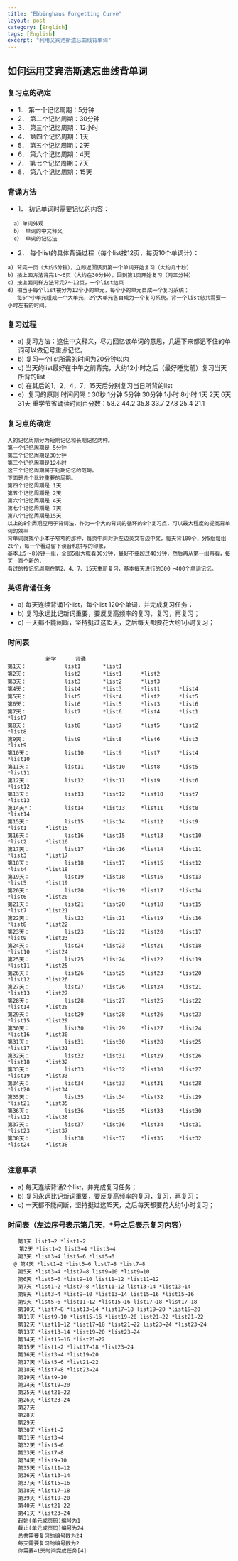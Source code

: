 ```yaml
---
title: "Ebbinghaus Forgetting Curve"
layout: post
category: [English]
tags: [English]
excerpt: "利用艾宾浩斯遗忘曲线背单词"
---
```


## 如何运用艾宾浩斯遗忘曲线背单词

### 复习点的确定
* 1． 第一个记忆周期：5分钟
* 2． 第二个记忆周期：30分钟
* 3． 第三个记忆周期：12小时
* 4． 第四个记忆周期：1天
* 5． 第五个记忆周期：2天
* 6． 第六个记忆周期：4天
* 7． 第七个记忆周期：7天
* 8． 第八个记忆周期：15天


### 背诵方法

* 1． 初记单词时需要记忆的内容：

```
  a）单词外观
  b） 单词的中文释义
  c） 单词的记忆法
```

* 2． 每个list的具体背诵过程（每个list按12页，每页10个单词计）：

```
a) 背完一页（大约5分钟），立即返回该页第一个单词开始复习（大约几十秒）
b) 按上面方法背完1～6页（大约在30分钟），回到第1页开始复习（两三分钟）
c) 按上面同样方法背完7～12页，一个list结束
d) 相当于每个list被分为12个小的单元，每个小的单元自成一个复习系统；
   每6个小单元组成一个大单元，2个大单元各自成为一个复习系统。背一个list总共需要一小时左右的时间。
```


### 复习过程

* a) 复习方法：遮住中文释义，尽力回忆该单词的意思，几遍下来都记不住的单词可以做记号重点记忆。
* b) 复习一个list所需的时间为20分钟以内
* c) 当天的list最好在中午之前背完，大约12小时之后（最好睡觉前）复习当天所背的list
* d) 在其后的1，2，4，7，15天后分别复习当日所背的list
* e）复习的原则
 时间间隔：30秒 1分钟 5分钟 30分钟 1小时 8小时 1天 2天 6天 31天
 重学节省诵读时间百分数：58.2 44.2 35.8 33.7 27.8 25.4 21.1



### 复习点的确定

```
人的记忆周期分为短期记忆和长期记忆两种。
第一个记忆周期是 5分钟
第二个记忆周期是30分钟
第三个记忆周期是12小时
这三个记忆周期属于短期记忆的范畴。
下面是几个比较重要的周期。
第四个记忆周期是 1天
第五个记忆周期是 2天
第六个记忆周期是 4天
第七个记忆周期是 7天
第八个记忆周期是15天
以上的8个周期应用于背词法，作为一个大的背词的循环的8个复习点，可以最大程度的提高背单词的效率
背单词就找个小本子窄窄的那种，每页中间对折左边英文右边中文，每天背100个，分5组每组20个，每一个看过留下读音和拼写的印象，
基本上5～8分钟一组，全部5组大概看30分钟，最好不要超过40分钟，然后再从第一组再看，每天一百个新的，
看过的按记忆周期在第2、4、7、15天重新复习，基本每天进行的300～400个单词记忆。
```

### 英语背诵任务

* a) 每天连续背诵1个list，每个list 120个单词，并完成复习任务；
* b) 复习永远比记新词重要，要反复高频率的复习，复习，再复习；
* c) 一天都不能间断，坚持挺过这15天，之后每天都要花大约1小时复习； 
 
### 时间表

```
			新学		背诵
第1天：			list1		*list1
第2天：			list2		*list1		*list2
第3天：			list3		*list2		*list3
第4天：			list4		*list3		*list1		*list4
第5天：			list5		*list4		*list2		*list5
第6天：			list6		*list5		*list3		*list6
第7天：    		list7		*list6		*list4		*list1		*list7
第8天：			list8		*list7		*list5		*list2		*list8
第9天：    		list9		*list8		*list6		*list3		*list9
第10天：			list10		*list9		*list7		*list4		*list10
第11天：			list11		*list10		*list8		*list5		*list11
第12天：			list12		*list11		*list9		*list6		*list12
第13天：			list13		*list12		*list10		*list7		*list13
第14天*：			list14		*list13		*list11		*list8		*list14
第15天：			list15		*list14		*list12		*list9		*list1		*list15
第16天：			list16		*list15		*list13		*list10		*list2		*list16
第17天：			list17		*list16		*list14		*list11		*list3		*list17
第18天：			list18		*list17		*list15		*list12		*list4		*list18
第19天：			list19		*list18		*list16		*list13		*list5		*list19
第20天：			list20		*list19		*list17		*list14		*list6		*list20
第21天：			list21		*list20		*list18		*list15		*list7		*list21
第22天：			list22		*list21		*list19		*list16		*list8		*list22
第23天：			list23		*list22		*list20		*list17		*list9		*list23
第24天：			list24		*list23		*list21		*list18		*list10		*list24
第25天：			list25		*list24		*list22		*list19		*list11		*list25
第26天：			list26		*list25		*list23		*list20		*list12		*list26
第27天：			list27		*list26		*list24		*list21		*list13		*list27
第28天：			list28		*list27		*list25		*list22		*list14		*list28
第29天：			list29		*list28		*list26		*list23		*list15		*list29
第30天：			list30		*list29		*list27		*list24		*list16		*list30
第31天：			list31		*list30		*list28		*list25		*list17		*list31
第32天：			list32		*list31		*list29		*list26		*list18		*list32
第33天：			list33		*list32		*list30		*list27		*list19		*list33
第34天：			list34		*list33		*list31		*list28		*list20		*list34
第35天：			list35		*list34		*list32		*list29		*list21		*list35
第36天：			list36		*list35		*list33		*list30		*list22		*list36
第37天：			list37		*list36		*list34		*list31		*list23		*list37
第38天：			list38		*list37		*list35		*list32		*list24		*list38


```


### 注意事项

* a) 每天连续背诵2个list，并完成复习任务；
* b) 复习永远比记新词重要，要反复高频率的复习，复习，再复习；
* c) 一天都不能间断，坚持挺过这15天，之后每天都要花大约1小时复习；

### 时间表（左边序号表示第几天，*号之后表示复习内容）

```
　　第1天 list1→2 *list1→2
　  第2天 *list1→2 list3→4 *list3→4
　　第3天 *list3→4 list5→6 *list5→6 
  @ 第4天 *list1→2 *list5→6 list7→8 *list7→8
　　第5天 *list3→4 *list7→8 list9→10 *list9→10
　　第6天 *list5→6 *list9→10 list11→12 *list11→12
　　第7天 *list1→2 *list7→8 *list11→12 list13→14 *list13→14
　　第8天 *list3→4 *list9→10 *list13→14 list15→16 *list15→16
　　第9天 *list5→6 *list11→12 *list15→16 list17→18 *list17→18
　　第10天 *list7→8 *list13→14 *list17→18 list19→20 *list19→20
　　第11天 *list9→10 *list15→16 *list19→20 list21→22 *list21→22
　　第12天 *list11→12 *list17→18 *list21→22 list23→24 *list23→24
　　第13天 *list13→14 *list19→20 *list23→24
　　第14天 *list15→16 *list21→22
　　第15天 *list1→2 *list17→18 *list23→24
　　第16天 *list3→4 *list19→20
　　第17天 *list5→6 *list21→22
　　第18天 *list7→8 *list23→24
　　第19天 *list9→10
　　第24天 *list19→20
　　第25天 *list21→22
　　第26天 *list23→24
　　第27天
　　第28天
　　第29天
　　第30天 *list1→2
　　第31天 *list3→4
　　第32天 *list5→6
　　第33天 *list7→8
　　第34天 *list9→10
　　第35天 *list11→12
　　第36天 *list13→14
　　第37天 *list15→16
　　第38天 *list17→18
　　第39天 *list19→20
　　第40天 *list21→22
　　第41天 *list23→24
　　起始(单元或页码)编号为1
　　截止(单元或页码)编号为24
　　总共需要复习的编号数为24
　　每天需要复习的编号数为2
　　你需要41天时间完成任务[4] 
```
